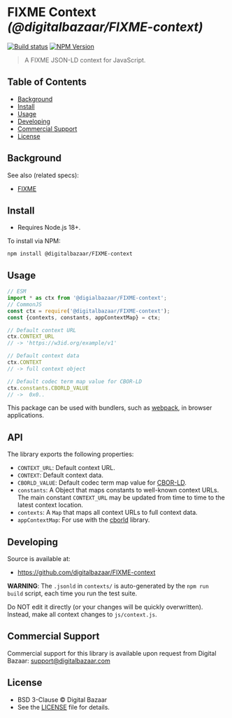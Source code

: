 # FIXME Context _(@digitalbazaar/FIXME-context)_

[![Build status](https://img.shields.io/github/actions/workflow/status/digitalbazaar/FIXME-context/main.yml)](https://github.com/digitalbazaar/FIXME-context/actions/workflow/main.yml)
[![NPM Version](https://img.shields.io/npm/v/@digitalbazaar/FIXME-context.svg)](https://npm.im/@digitalbazaar/FIXME-context)

> A FIXME JSON-LD context for JavaScript.

## Table of Contents

- [Background](#background)
- [Install](#install)
- [Usage](#usage)
- [Developing](#developing)
- [Commercial Support](#commercial-support)
- [License](#license)

## Background

See also (related specs):

* [FIXME](https://FIXME/FIXME)

## Install

- Requires Node.js 18+.

To install via NPM:

```
npm install @digitalbazaar/FIXME-context
```

## Usage

```js
// ESM
import * as ctx from '@digialbazaar/FIXME-context';
// CommonJS
const ctx = require('@digitalbazaar/FIXME-context');
const {contexts, constants, appContextMap} = ctx;

// Default context URL
ctx.CONTEXT_URL
// -> 'https://w3id.org/example/v1'

// Default context data
ctx.CONTEXT
// -> full context object

// Default codec term map value for CBOR-LD
ctx.constants.CBORLD_VALUE
// ->  0x0..
```

This package can be used with bundlers, such as [webpack][], in browser
applications.

## API

The library exports the following properties:
- `CONTEXT_URL`: Default context URL.
- `CONTEXT`: Default context data.
- `CBORLD_VALUE`: Default codec term map value for [CBOR-LD][].
- `constants`: A Object that maps constants to well-known context URLs. The
  main constant `CONTEXT_URL` may be updated from time to time to the
  latest context location.
- `contexts`: A `Map` that maps all context URLs to full context data.
- `appContextMap`: For use with the [cborld][] library.

## Developing

Source is available at:
- https://github.com/digitalbazaar/FIXME-context

**WARNING**: The `.jsonld` in `contexts/` is auto-generated by the `npm run
build` script, each time you run the test suite.

Do NOT edit it directly (or your changes will be quickly overwritten).
Instead, make all context changes to `js/context.js`.

## Commercial Support

Commercial support for this library is available upon request from
Digital Bazaar: support@digitalbazaar.com

## License

- BSD 3-Clause © Digital Bazaar
- See the [LICENSE](./LICENSE) file for details.

[CBOR-LD]: https://digitalbazaar.github.io/cbor-ld-spec/
[cborld]: https://github.com/digitalbazaar/cborld
[webpack]: https://webpack.js.org/
